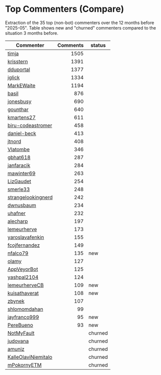 # Top Commenters (Compare)

Extraction of the 35 top (non-bot) commenters 
over the 12 months before "2025-05".
Table shows new and "churned" commenters compared 
to the situation 3 months before.


| Commenter           | Comments | status  |
| ------------------- | -------: | ------- |
| [timja](commentersPlot/timja.png) |     1505 |         |
| [krisstern](commentersPlot/krisstern.png) |     1391 |         |
| [dduportal](commentersPlot/dduportal.png) |     1377 |         |
| [jglick](commentersPlot/jglick.png) |     1334 |         |
| [MarkEWaite](commentersPlot/MarkEWaite.png) |     1194 |         |
| [basil](commentersPlot/basil.png) |      876 |         |
| [jonesbusy](commentersPlot/jonesbusy.png) |      690 |         |
| [gounthar](commentersPlot/gounthar.png) |      640 |         |
| [kmartens27](commentersPlot/kmartens27.png) |      611 |         |
| [biru-codeastromer](commentersPlot/biru-codeastromer.png) |      458 |         |
| [daniel-beck](commentersPlot/daniel-beck.png) |      413 |         |
| [jtnord](commentersPlot/jtnord.png) |      408 |         |
| [Vlatombe](commentersPlot/Vlatombe.png) |      346 |         |
| [gbhat618](commentersPlot/gbhat618.png) |      287 |         |
| [janfaracik](commentersPlot/janfaracik.png) |      284 |         |
| [mawinter69](commentersPlot/mawinter69.png) |      263 |         |
| [LizGaudet](commentersPlot/LizGaudet.png) |      254 |         |
| [smerle33](commentersPlot/smerle33.png) |      248 |         |
| [strangelookingnerd](commentersPlot/strangelookingnerd.png) |      242 |         |
| [dwnusbaum](commentersPlot/dwnusbaum.png) |      234 |         |
| [uhafner](commentersPlot/uhafner.png) |      232 |         |
| [alecharp](commentersPlot/alecharp.png) |      197 |         |
| [lemeurherve](commentersPlot/lemeurherve.png) |      173 |         |
| [yaroslavafenkin](commentersPlot/yaroslavafenkin.png) |      155 |         |
| [fcojfernandez](commentersPlot/fcojfernandez.png) |      149 |         |
| [nfalco79](commentersPlot/nfalco79.png) |      135 | new     |
| [olamy](commentersPlot/olamy.png) |      127 |         |
| [AppVeyorBot](commentersPlot/AppVeyorBot.png) |      125 |         |
| [yashpal2104](commentersPlot/yashpal2104.png) |      124 |         |
| [lemeurherveCB](commentersPlot/lemeurherveCB.png) |      109 | new     |
| [kuisathaverat](commentersPlot/kuisathaverat.png) |      108 | new     |
| [zbynek](commentersPlot/zbynek.png) |      107 |         |
| [shlomomdahan](commentersPlot/shlomomdahan.png) |       99 |         |
| [jayfranco999](commentersPlot/jayfranco999.png) |       95 | new     |
| [PereBueno](commentersPlot/PereBueno.png) |       93 | new     |
| [NotMyFault](commentersPlot/NotMyFault.png) |          | churned |
| [judovana](commentersPlot/judovana.png) |          | churned |
| [amuniz](commentersPlot/amuniz.png) |          | churned |
| [KalleOlaviNiemitalo](commentersPlot/KalleOlaviNiemitalo.png) |          | churned |
| [mPokornyETM](commentersPlot/mPokornyETM.png) |          | churned |
